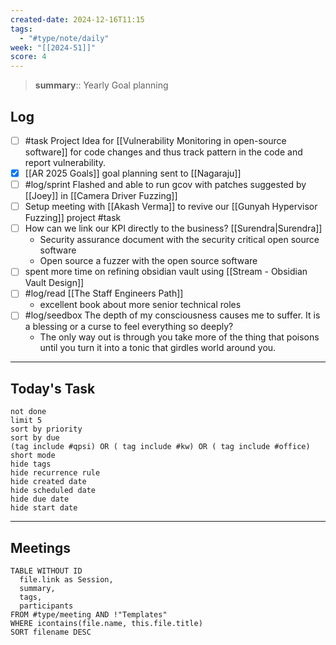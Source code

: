 ```yaml
---
created-date: 2024-12-16T11:15
tags:
  - "#type/note/daily"
week: "[[2024-51]]"
score: 4
---
```


> **summary**:: Yearly Goal planning

## Log

- [ ] #task Project Idea for [[Vulnerability Monitoring in open-source software]] for code changes and thus track pattern in the code and report vulnerability.
- [x] [[AR 2025 Goals]] goal planning sent to [[Nagaraju]]
- [ ] #log/sprint Flashed and able to run gcov with patches suggested by [[Joey]] in [[Camera Driver Fuzzing]]
- [ ] Setup meeting with [[Akash Verma]] to revive our [[Gunyah Hypervisor Fuzzing]] project #task
- [ ] How can we link our KPI directly to the business? [[Surendra|Surendra]]
	- Security assurance document with the security critical open source software
	- Open source a fuzzer with the open source software
- [ ] spent more time on refining obsidian vault using [[Stream - Obsidian Vault Design]]
- [ ] #log/read [[The Staff Engineers Path]]
	- excellent book about more senior technical roles 
- [ ] #log/seedbox The depth of my consciousness causes me to suffer. It is a blessing or a curse to feel everything so deeply?
	- The only way out is through you take more of the thing that poisons until you turn it into a tonic that girdles world around you.


---


## Today's Task

```tasks
not done
limit 5
sort by priority
sort by due
(tag include #qpsi) OR ( tag include #kw) OR ( tag include #office)
short mode
hide tags
hide recurrence rule
hide created date
hide scheduled date
hide due date
hide start date
```

---

## Meetings

```dataview
TABLE WITHOUT ID
  file.link as Session,
  summary,
  tags,
  participants
FROM #type/meeting AND !"Templates"
WHERE icontains(file.name, this.file.title)
SORT filename DESC
```
